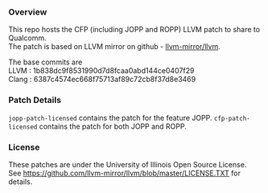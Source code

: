 ### Overview
This repo hosts the CFP (including JOPP and ROPP) LLVM patch to share to Qualcomm.  
The patch is based on LLVM mirror on github - [llvm-mirror/llvm](https://github.com/llvm-mirror/llvm).

The base commits are  
LLVM	: 1b838dc9f8531990d7d8fcaa0abd144ce0407f29  
Clang	: 6387c4574ec668f75713af89c72cb8f37d8e3469

### Patch Details
`jopp-patch-licensed` contains the patch for the feature JOPP. 
`cfp-patch-licensed` contains the patch for both JOPP and ROPP.


### License
These patches are under the University of Illinois Open Source License.  
See https://github.com/llvm-mirror/llvm/blob/master/LICENSE.TXT for details.